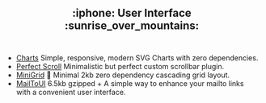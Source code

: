 <h2 align="center">
 :iphone: User Interface :sunrise_over_mountains:<br><br>
</h2>

- [Charts](https://github.com/frappe/charts) Simple, responsive, modern SVG Charts with zero dependencies.
- [Perfect Scroll](https://github.com/utatti/perfect-scrollbar) Minimalistic but perfect custom scrollbar plugin.
- [MiniGrid](https://github.com/henriquea/minigrid) 📏 Minimal 2kb zero dependency cascading grid layout.
- [MailToUI](https://mailtoui.com/) 6.5kb gzipped + A simple way to enhance your mailto links with a convenient user interface.
